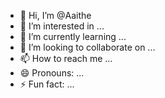 - 👋 Hi, I’m @Aaithe
- 👀 I’m interested in ...
- 🌱 I’m currently learning ...
- 💞️ I’m looking to collaborate on ...
- 📫 How to reach me ...
- 😄 Pronouns: ...
- ⚡ Fun fact: ...

<!---
Aaithe/Aaithe is a ✨ special ✨ repository because its `README.md` (this file) appears on your GitHub profile.
You can click the Preview link to take a look at your changes.
--->
